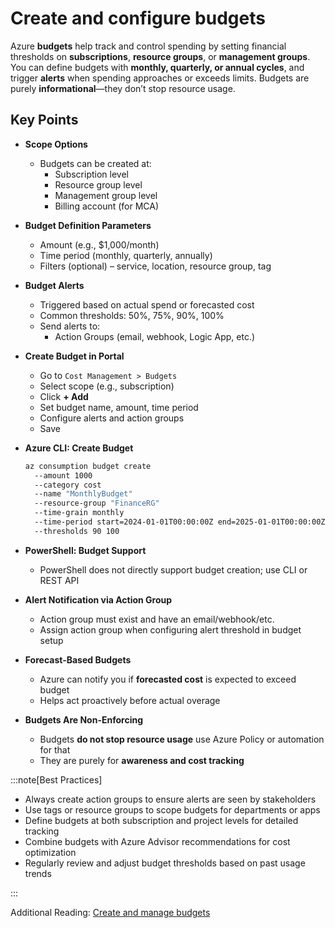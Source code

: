 # Create and configure budgets

Azure **budgets** help track and control spending by setting financial thresholds on **subscriptions**, **resource groups**, or **management groups**. You can define budgets with **monthly, quarterly, or annual cycles**, and trigger **alerts** when spending approaches or exceeds limits. Budgets are purely **informational**—they don’t stop resource usage.

## Key Points

- **Scope Options**
  - Budgets can be created at:
    - Subscription level
    - Resource group level
    - Management group level
    - Billing account (for MCA)
- **Budget Definition Parameters**
  - Amount (e.g., \$1,000/month)
  - Time period (monthly, quarterly, annually)
  - Filters (optional) – service, location, resource group, tag
- **Budget Alerts**
  - Triggered based on actual spend or forecasted cost
  - Common thresholds: 50%, 75%, 90%, 100%
  - Send alerts to:
    - Action Groups (email, webhook, Logic App, etc.)
- **Create Budget in Portal**
  - Go to `Cost Management > Budgets`
  - Select scope (e.g., subscription)
  - Click **+ Add**
  - Set budget name, amount, time period
  - Configure alerts and action groups
  - Save
- **Azure CLI: Create Budget**

  ```bash title="Shell"
  az consumption budget create 
    --amount 1000 
    --category cost 
    --name "MonthlyBudget" 
    --resource-group "FinanceRG" 
    --time-grain monthly 
    --time-period start=2024-01-01T00:00:00Z end=2025-01-01T00:00:00Z 
    --thresholds 90 100
  ```

- **PowerShell: Budget Support**
  - PowerShell does not directly support budget creation; use CLI or REST API
- **Alert Notification via Action Group**
  - Action group must exist and have an email/webhook/etc.
  - Assign action group when configuring alert threshold in budget setup
- **Forecast-Based Budgets**
  - Azure can notify you if **forecasted cost** is expected to exceed budget
  - Helps act proactively before actual overage
- **Budgets Are Non-Enforcing**
  - Budgets **do not stop resource usage** use Azure Policy or automation for that
  - They are purely for **awareness and cost tracking**

:::note[Best Practices]

- Always create action groups to ensure alerts are seen by stakeholders
- Use tags or resource groups to scope budgets for departments or apps
- Define budgets at both subscription and project levels for detailed tracking
- Combine budgets with Azure Advisor recommendations for cost optimization
- Regularly review and adjust budget thresholds based on past usage trends

:::

Additional Reading: [Create and manage budgets](https://learn.microsoft.com/en-us/azure/cost-management-billing/costs/tutorial-acm-create-budgets)
